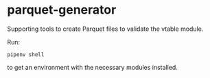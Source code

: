 # parquet-generator

Supporting tools to create Parquet files to validate
the vtable module.

Run:

```
pipenv shell
```

to get an environment with the necessary modules installed.
